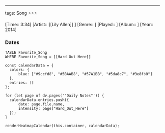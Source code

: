 ---
tags: Song ⭐⭐⭐ 

[Time:: 3:34]
[Artist:: [[Lily Allen]] ]
[Genre:: ]
[Played:: ]
[Album:: ]
[Year:: 2014]
### Dates
````dataview
TABLE Favorite_Song
WHERE Favorite_Song = [[Hard Out Here]]
````
  ```dataviewjs
const calendarData = { 
	colors: { 
		blue: ["#9ccfd8", "#5BAAB8", "#57A1BB", "#5da8c7", "#3e8fb0"] 
	}, 
	entries: [] 
}; 

for (let page of dv.pages('"Daily Notes"')) { 
	calendarData.entries.push({ 
		date: page.file.name, 
		intensity: page["Hard_Out_Here"]
	}); 
} 

renderHeatmapCalendar(this.container, calendarData);
```
